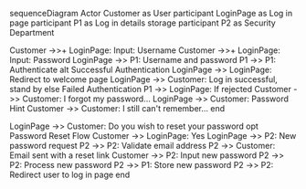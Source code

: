 sequenceDiagram
  Actor Customer as User
  participant LoginPage as Log in page
  participant P1 as Log in details storage
  participant P2 as Security Department

  Customer ->>+ LoginPage: Input: Username
  Customer ->>+ LoginPage: Input: Password
  LoginPage ->> P1: Username and password
  P1 ->> P1: Authenticate
  alt Successful Authentication
    LoginPage ->> LoginPage: Redirect to welcome page
    LoginPage ->> Customer: Log in successful, stand by
  else Failed Authentication
  P1 ->> LoginPage: If rejected
  Customer ->> Customer: I forgot my password...
  LoginPage ->> Customer: Password Hint
  Customer ->> Customer: I still can't remember...
end

LoginPage ->> Customer: Do you wish to reset your password
opt Password Reset Flow
  Customer ->> LoginPage: Yes
  LoginPage ->> P2: New password request
  P2 ->> P2: Validate email address
  P2 ->> Customer: Email sent with a reset link
  Customer ->> P2: Input new password
  P2 ->> P2: Process new password
  P2 ->> P1: Store new password
  P2 ->> P2: Redirect user to log in page
end
